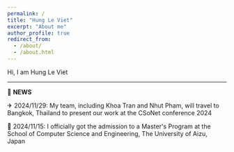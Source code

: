 ```yaml
---
permalink: /
title: "Hung Le Viet"
excerpt: "About me"
author_profile: true
redirect_from: 
  - /about/
  - /about.html
---
```


Hi, I am Hung Le Viet


---------------------------------------------------------------
📢 **NEWS**  

✈ 2024/11/29: My team, including Khoa Tran and Nhut Pham, will travel to Bangkok, Thailand to present our work at the CSoNet conference 2024

🏫 2024/11/15: I officially got the admission to a Master's Program at the School of Computer Science and Engineering, The University of Aizu, Japan 

